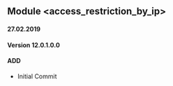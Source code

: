 ## Module <access_restriction_by_ip>

#### 27.02.2019
#### Version 12.0.1.0.0
#### ADD
- Initial Commit
